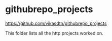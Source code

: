 # githubrepo_projects
https://github.com/vikasdtn/githubrepo_projects

This folder lists all the http projects worked on.

